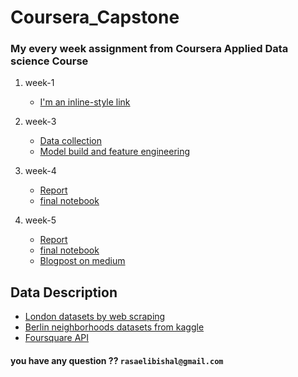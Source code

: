 # Coursera_Capstone
### My every week assignment from Coursera Applied Data science Course

1. week-1
    * [I'm an inline-style link](https://github.com/Bishal-R/Coursera_Capstone/blob/main/week-1/peer-grade-assignment-1.ipynb)



2. week-3
    * [Data collection](https://github.com/Bishal-R/Coursera_Capstone/blob/main/week-3/assgnment_1_1_Data_collection_and%20_preprocessing.ipynb)
    * [Model build and feature engineering](https://github.com/Bishal-R/Coursera_Capstone/blob/main/week-3/assgnment_1_2_full_code.ipynb)


3. week-4
    * [Report](https://github.com/Bishal-R/Coursera_Capstone/blob/main/week-4/assignment_4_1_report.ipynb)
    * [final notebook](https://github.com/Bishal-R/Coursera_Capstone/blob/main/week-4/Berlin_London_Neighbour_Analysis.ipynb)

4. week-5
    * [Report](https://github.com/Bishal-R/Coursera_Capstone/blob/main/week-5/Report.ipynb)
    * [final notebook](https://github.com/Bishal-R/Coursera_Capstone/blob/main/week-5/Berlin_London_Neighbour_Analysis.ipynb)
    * [Blogpost on medium ](https://medium.com/@astralboybishal/the-battle-of-two-cities-374de8cb8cf8)

## Data Description
 * [London datasets by web scraping ](https://github.com/Bishal-R/Coursera_Capstone/blob/main/week-5/Report.ipynb)
 * [Berlin neighborhoods datasets from kaggle]()
 * [Foursquare API](https://foursquare.com)

#### you have any question ?? `rasaelibishal@gmail.com`